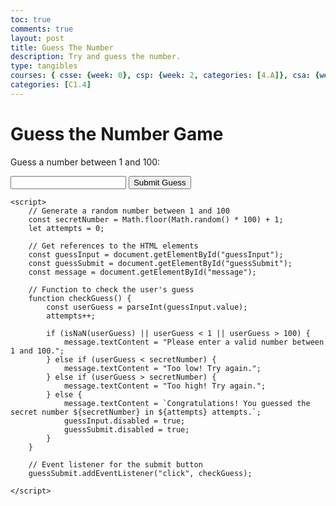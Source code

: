 ```yaml
---
toc: true
comments: true
layout: post
title: Guess The Number
description: Try and guess the number.
type: tangibles
courses: { csse: {week: 0}, csp: {week: 2, categories: [4.A]}, csa: {week: 0} }
categories: [C1.4]
---
```


<!DOCTYPE html>
<html>
<head>
    <title>Guess the Number Game</title>
</head>
<body>
    <h1>Guess the Number Game</h1>
    <p>Guess a number between 1 and 100:</p>
    <input type="number" id="guessInput">
    <input type="submit" value="Submit Guess" id="guessSubmit">
    <p id="message"></p>
    
    <script>
        // Generate a random number between 1 and 100
        const secretNumber = Math.floor(Math.random() * 100) + 1;
        let attempts = 0;

        // Get references to the HTML elements
        const guessInput = document.getElementById("guessInput");
        const guessSubmit = document.getElementById("guessSubmit");
        const message = document.getElementById("message");

        // Function to check the user's guess
        function checkGuess() {
            const userGuess = parseInt(guessInput.value);
            attempts++;

            if (isNaN(userGuess) || userGuess < 1 || userGuess > 100) {
                message.textContent = "Please enter a valid number between 1 and 100.";
            } else if (userGuess < secretNumber) {
                message.textContent = "Too low! Try again.";
            } else if (userGuess > secretNumber) {
                message.textContent = "Too high! Try again.";
            } else {
                message.textContent = `Congratulations! You guessed the secret number ${secretNumber} in ${attempts} attempts.`;
                guessInput.disabled = true;
                guessSubmit.disabled = true;
            }
        }

        // Event listener for the submit button
        guessSubmit.addEventListener("click", checkGuess);

    </script>
</body>
</html>
